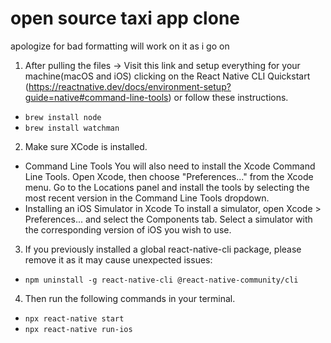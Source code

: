 # open source taxi app clone
apologize for bad formatting will work on it as i go on 


1) After pulling the files -> Visit this link and setup everything for your machine(macOS and iOS) clicking on the React Native CLI Quickstart (https://reactnative.dev/docs/environment-setup?guide=native#command-line-tools) or follow these instructions.
  * `brew install node`
  * `brew install watchman`
2) Make sure XCode is installed.
  * Command Line Tools
  You will also need to install the Xcode Command Line Tools. Open Xcode, then choose "Preferences..." from the Xcode menu. Go to the Locations panel and     install the tools by selecting the most recent version in the Command Line Tools dropdown.
  * Installing an iOS Simulator in Xcode
  To install a simulator, open Xcode > Preferences... and select the Components tab. Select a simulator with the corresponding version of iOS you wish to   use.
3) If you previously installed a global react-native-cli package, please remove it as it may cause unexpected issues:
  * `npm uninstall -g react-native-cli @react-native-community/cli`
4) Then run the following commands in your terminal.
  * `npx react-native start`
  * `npx react-native run-ios`
